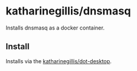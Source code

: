 # katharinegillis/dnsmasq
Installs dnsmasq as a docker container.

## Install
Installs via the [katharinegillis/dot-desktop](https://github.com/katharinegillis/dot-desktop).